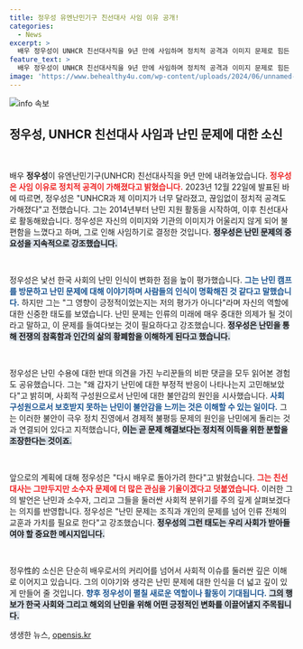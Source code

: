 ```yaml
---
title: 정우성 유엔난민기구 친선대사 사임 이유 공개!
categories:
  - News
excerpt: >
  배우 정우성이 UNHCR 친선대사직을 9년 만에 사임하며 정치적 공격과 이미지 문제로 힘든 결정을 내렸다고 고백했다. 난민 문제에 대한 그의 깊은 소신과 앞으로의 계획이 주목된다.
feature_text: >
  배우 정우성이 UNHCR 친선대사직을 9년 만에 사임하며 정치적 공격과 이미지 문제로 힘든 결정을 내렸다고 고백했다. 난민 문제에 대한 그의 깊은 소신과 앞으로의 계획이 주목된다.
image: 'https://www.behealthy4u.com/wp-content/uploads/2024/06/unnamed-file.png'
---
```


<p><img src="https://www.behealthy4u.com/wp-content/uploads/2024/06/unnamed-file.png" alt="info 속보" /></p>

<h2 data-ke-size="size26">정우성, UNHCR 친선대사 사임과 난민 문제에 대한 소신</h2>

<p data-ke-size="size16">&nbsp;</p>

<p>배우 <b>정우성</b>이 유엔난민기구(UNHCR) 친선대사직을 9년 만에 내려놓았습니다. <b><span style="color: #ee2323;">정우성은 사임 이유로 정치적 공격이 가해졌다고 밝혔습니다.</span></b> 2023년 12월 22일에 발표된 바에 따르면, 정우성은 "UNHCR과 제 이미지가 너무 달라졌고, 끊임없이 정치적 공격도 가해졌다"고 전했습니다. 그는 2014년부터 난민 지원 활동을 시작하여, 이후 친선대사로 활동해왔습니다. 정우성은 자신의 이미지와 기관의 이미지가 어울리지 않게 되어 불편함을 느꼈다고 하며, 그로 인해 사임하기로 결정한 것입니다. <b><span style="background-color: #21538527;">정우성은 난민 문제의 중요성을 지속적으로 강조했습니다.</span></b></p>

<p data-ke-size="size16">&nbsp;</p>

<p>정우성은 낯선 한국 사회의 난민 인식이 변화한 점을 높이 평가했습니다. <b><span style="color: #1a5490;">그는 난민 캠프를 방문하고 난민 문제에 대해 이야기하며 사람들의 인식이 명확해진 것 같다고 말했습니다.</span></b> 하지만 그는 "그 영향이 긍정적이었는지는 저의 평가가 아니다"라며 자신의 역할에 대한 신중한 태도를 보였습니다. 난민 문제는 인류의 미래에 매우 중대한 의제가 될 것이라고 말하고, 이 문제를 들여다보는 것이 필요하다고 강조했습니다. <b><span style="background-color: #21538527;">정우성은 난민을 통해 전쟁의 참혹함과 인간의 삶의 황폐함을 이해하게 된다고 했습니다.</span></b></p>

<p data-ke-size="size16">&nbsp;</p>

<p>정우성은 난민 수용에 대한 반대 의견을 가진 누리꾼들의 비판 댓글을 모두 읽어본 경험도 공유했습니다. 그는 "왜 갑자기 난민에 대한 부정적 반응이 나타나는지 고민해보았다"고 밝히며, 사회적 구성원으로서 난민에 대한 불안감의 원인을 시사했습니다. <b><span style="color: #1a5490;">사회 구성원으로서 보호받지 못하는 난민이 불안감을 느끼는 것은 이해할 수 있는 일이다.</span></b> 그는 이러한 불안이 극우 정치 진영에서 경제적 불평등 문제의 원인을 난민에게 돌리는 것과 연결되어 있다고 지적했습니다, <b><span style="background-color: #21538527;">이는 곧 문제 해결보다는 정치적 이득을 위한 분할을 조장한다는 것이죠.</span></b></p>

<p data-ke-size="size16">&nbsp;</p>

<p>앞으로의 계획에 대해 정우성은 "다시 배우로 돌아가려 한다"고 밝혔습니다. <b><span style="color: #ee2323;">그는 친선대사는 그만두지만 소수자 문제에 더 많은 관심을 기울이겠다고 덧붙였습니다.</span></b> 이러한 그의 발언은 난민과 소수자, 그리고 그들을 둘러싼 사회적 분위기를 주의 깊게 살펴보겠다는 의지를 반영합니다. 정우성은 "난민 문제는 조직과 개인의 문제를 넘어 인류 전체의 교훈과 가치를 필요로 한다"고 강조했습니다. <b><span style="background-color: #21538527;">정우성의 그런 태도는 우리 사회가 받아들여야 할 중요한 메시지입니다.</span></b></p>

<p data-ke-size="size16">&nbsp;</p>

<p>정우性的 소신은 단순히 배우로서의 커리어를 넘어서 사회적 이슈를 둘러싼 깊은 이해로 이어지고 있습니다. 그의 이야기와 생각은 난민 문제에 대한 인식을 더 넓고 깊이 있게 만들어 줄 것입니다. <b><span style="color: #1a5490;">향후 정우성이 펼칠 새로운 역할이나 활동이 기대됩니다.</span></b> <b><span style="background-color: #21538527;">그의 행보가 한국 사회와 그리고 해외의 난민을 위해 어떤 긍정적인 변화를 이끌어낼지 주목됩니다.</span></b></p>
생생한 뉴스, <a href="https://opensis.kr" rel="dofollow">opensis.kr</a>


